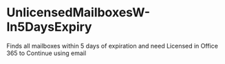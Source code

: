 # UnlicensedMailboxesW-In5DaysExpiry
Finds all mailboxes within 5 days of expiration and need Licensed in Office 365 to Continue using email
